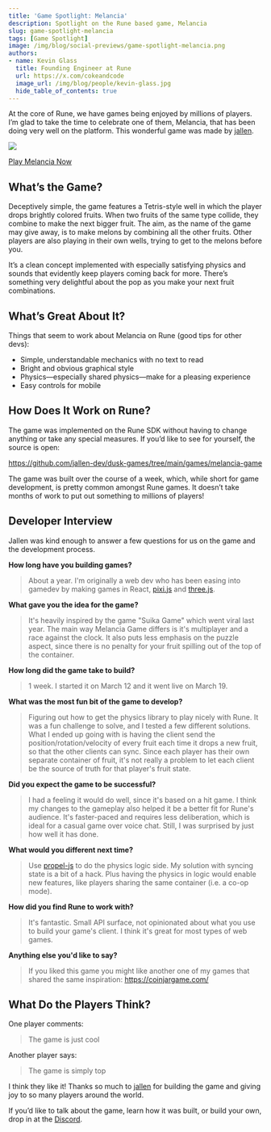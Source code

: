 ```yaml
---
title: 'Game Spotlight: Melancia'
description: Spotlight on the Rune based game, Melancia
slug: game-spotlight-melancia
tags: [Game Spotlight]
image: /img/blog/social-previews/game-spotlight-melancia.png
authors:
- name: Kevin Glass 
  title: Founding Engineer at Rune  
  url: https://x.com/cokeandcode
  image_url: /img/blog/people/kevin-glass.jpg
  hide_table_of_contents: true
---
```


<head>
  <title>Game Spotlight: Melancia</title>
  <meta property="og:title" content="Game Spotlight: Melancia"/>
</head>

At the core of Rune, we have games being enjoyed by millions of players. I’m glad to take the time to celebrate one of them, Melancia, that has been doing very well on the platform. This wonderful game was made by [jallen](https://x.com/jallen_dev).

![](/img/blog/callouts/melancia.png)

[Play Melancia Now](https://join.rune.ai/game/bRcvMKaL--)

## What’s the Game?

Deceptively simple, the game features a Tetris-style well in which the player drops brightly colored fruits. When two fruits of the same type collide, they combine to make the next bigger fruit. The aim, as the name of the game may give away, is to make melons by combining all the other fruits. Other players are also playing in their own wells, trying to get to the melons before you.

It’s a clean concept implemented with especially satisfying physics and sounds that evidently keep players coming back for more. There’s something very delightful about the pop as you make your next fruit combinations.

## What’s Great About It?

Things that seem to work about Melancia on Rune (good tips for other devs):

* Simple, understandable mechanics with no text to read
* Bright and obvious graphical style
* Physics—especially shared physics—make for a pleasing experience
* Easy controls for mobile

## How Does It Work on Rune?

The game was implemented on the Rune SDK without having to change anything or take any special measures. If you’d like to see for yourself, the source is open:

https://github.com/jallen-dev/dusk-games/tree/main/games/melancia-game

The game was built over the course of a week, which, while short for game development, is pretty common amongst Rune games. It doesn’t take months of work to put out something to millions of players!

## Developer Interview 

Jallen was kind enough to answer a few questions for us on the game and the development process.

**How long have you building games?**

> About a year. I'm originally a web dev who has been easing into gamedev by making games in React, [pixi.js](https://pixijs.com/) and [three.js](https://threejs.org/).

**What gave you the idea for the game?**

> It's heavily inspired by the game "Suika Game" which went viral last year. The main way Melancia Game differs is it's multiplayer and a race against the clock. It also puts less emphasis on the puzzle aspect, since there is no penalty for your fruit spilling out of the top of the container.

**How long did the game take to build?**

> 1 week. I started it on March 12 and it went live on March 19.

**What was the most fun bit of the game to develop?**

> Figuring out how to get the physics library to play nicely with Rune. It was a fun challenge to solve, and I tested a few different solutions. What I ended up going with is having the client send the position/rotation/velocity of every fruit each time it drops a new fruit, so that the other clients can sync. Since each player has their own separate container of fruit, it's not really a problem to let each client be the source of truth for that player's fruit state.

**Did you expect the game to be successful?**

> I had a feeling it would do well, since it's based on a hit game. I think my changes to the gameplay also helped it be a better fit for Rune's audience. It's faster-paced and requires less deliberation, which is ideal for a casual game over voice chat. Still, I was surprised by just how well it has done.

**What would you different next time?**

> Use [propel-js](https://github.com/kevglass/propel-js/) to do the physics logic side. My solution with syncing state is a bit of a hack. Plus having the physics in logic would enable new features, like players sharing the same container (i.e. a co-op mode).

**How did you find Rune to work with?**

> It's fantastic. Small API surface, not opinionated about what you use to build your game's client. I think it's great for most types of web games.

**Anything else you'd like to say?**

> If you liked this game you might like another one of my games that shared the same inspiration: https://coinjargame.com/

## What Do the Players Think?

One player comments:

> The game is just cool

Another player says:

> The game is simply top

I think they like it! Thanks so much to [jallen](https://x.com/jallen_dev) for building the game and giving joy to so many players around the world.

If you’d like to talk about the game, learn how it was built, or build your own, drop in at the [Discord](https://discord.gg/dusk-devs).